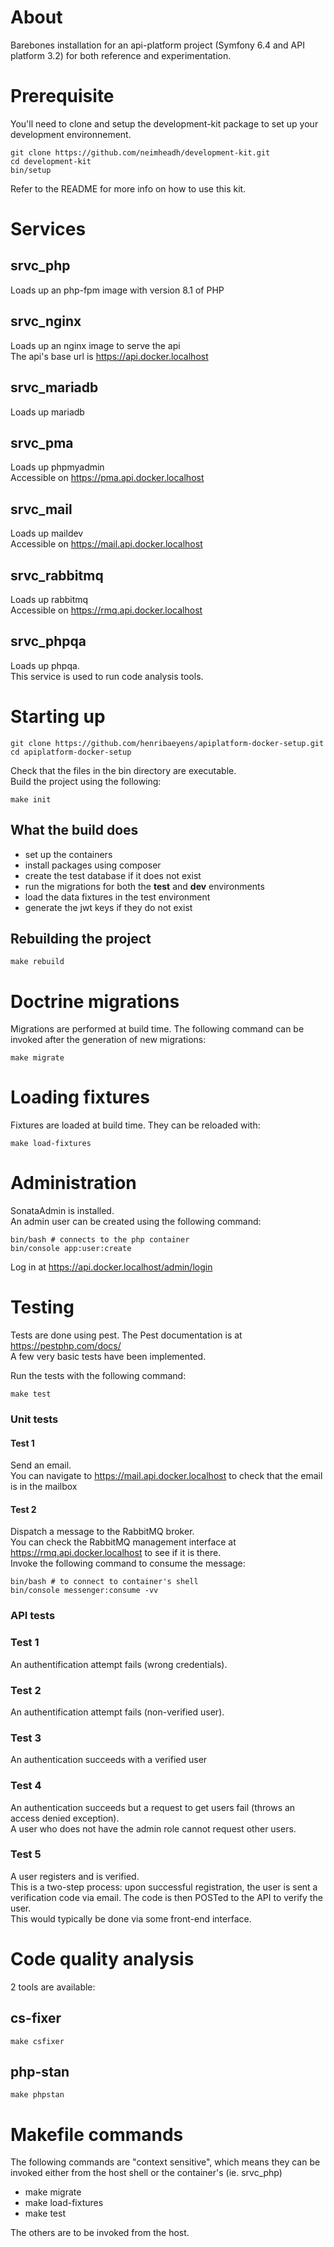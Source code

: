 # About

Barebones installation for an api-platform project (Symfony 6.4 and API platform 3.2) for both reference and experimentation.  

# Prerequisite

You'll need to clone and setup the development-kit package to set up your development environnement.

```
git clone https://github.com/neimheadh/development-kit.git
cd development-kit
bin/setup
```
Refer to the README for more info on how to use this kit.

# Services

## srvc_php
Loads up an php-fpm image with version 8.1 of PHP
## srvc_nginx
Loads up an nginx image to serve the api  
The api's base url is https://api.docker.localhost
## srvc_mariadb
Loads up mariadb
## srvc_pma
Loads up phpmyadmin  
Accessible on https://pma.api.docker.localhost
## srvc_mail
Loads up maildev  
Accessible on https://mail.api.docker.localhost
## srvc_rabbitmq
Loads up rabbitmq   
Accessible on https://rmq.api.docker.localhost
## srvc_phpqa
Loads up phpqa.  
This service is used to run code analysis tools.


# Starting up

```
git clone https://github.com/henribaeyens/apiplatform-docker-setup.git
cd apiplatform-docker-setup
```
Check that the files in the bin directory are executable.  
Build the project using the following:

```
make init
```

## What the build does

- set up the containers
- install packages using composer
- create the test database if it does not exist
- run the migrations for both the **test** and **dev** environments
- load the data fixtures in the test environment
- generate the jwt keys if they do not exist

## Rebuilding the project

```
make rebuild
```

# Doctrine migrations

Migrations are performed at build time. The following command can be invoked after the generation of new migrations:
```
make migrate
```

# Loading fixtures
Fixtures are loaded at build time. They can be reloaded with:
```
make load-fixtures
```

# Administration

SonataAdmin is installed.  
An admin user can be created using the following command:
```
bin/bash # connects to the php container
bin/console app:user:create
```
Log in at https://api.docker.localhost/admin/login  


# Testing

Tests are done using pest. The Pest documentation is at https://pestphp.com/docs/  
A few very basic tests have been implemented.  

Run the tests with the following command:
```
make test
```

### Unit tests
#### Test 1
Send an email.   
You can navigate to https://mail.api.docker.localhost to check that the email is in the mailbox
#### Test 2
Dispatch a message to the RabbitMQ broker.   
You can check the RabbitMQ management interface at https://rmq.api.docker.localhost to see if it is there.   
Invoke the following command to consume the message:
```
bin/bash # to connect to container's shell
bin/console messenger:consume -vv
```
### API tests
### Test 1
An authentification attempt fails (wrong credentials).
### Test 2
An authentification attempt fails (non-verified user).
### Test 3
An authentication succeeds with a verified user
### Test 4
An authentication succeeds but a request to get users fail (throws an access denied exception).  
A user who does not have the admin role cannot request other users.
### Test 5
A user registers and is verified.   
This is a two-step process: upon successful registration, the user is sent a verification code via email. The code is then POSTed to the API to verify the user.   
This would typically be done via some front-end interface.


# Code quality analysis
2 tools are available:
## cs-fixer
```
make csfixer
```
## php-stan
```
make phpstan
```

# Makefile commands
The following commands are "context sensitive", which means they can be invoked either from the host shell or the container's (ie. srvc_php)
- make migrate
- make load-fixtures
- make test  

The others are to be invoked from the host.
